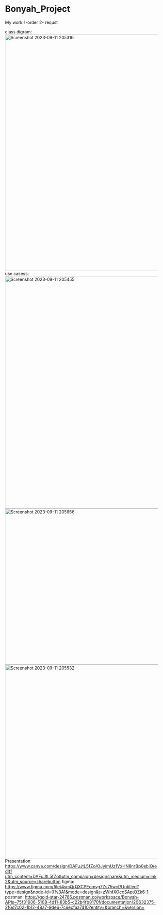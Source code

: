 # Bonyah_Project
My work 
1-order
2- requst

class digram:
<img width="781" alt="Screenshot 2023-09-11 205316" src="https://github.com/AbdulazizAl91/Bonyah_Project/assets/140315732/81a6d07a-5ec0-4b87-a8ca-172d1ac5b6ef">
use casess:
<img width="767" alt="Screenshot 2023-09-11 205455" src="https://github.com/AbdulazizAl91/Bonyah_Project/assets/140315732/93c4ba82-a39f-4292-80c3-f6b53ba59901">
<img width="515" alt="Screenshot 2023-09-11 205656" src="https://github.com/AbdulazizAl91/Bonyah_Project/assets/140315732/63be481e-96d6-4062-8ba2-ee9ffbd9b48e">
<img width="639" alt="Screenshot 2023-09-11 205532" src="https://github.com/AbdulazizAl91/Bonyah_Project/assets/140315732/08eafd6f-a91b-49f5-aa0d-e456a7562ced">
Presentation:
https://www.canva.com/design/DAFuJtL5fZo/OJyimUz1VxHN8nrBp0ebIQ/edit?utm_content=DAFuJtL5fZo&utm_campaign=designshare&utm_medium=link2&utm_source=sharebutton 
figma:
https://www.figma.com/file/4smQrQXCPEomvg7Zs75wcf/Untitled?type=design&node-id=0%3A1&mode=design&t=zWhfXOccSAptOZk6-1 
postman:
https://gold-star-24785.postman.co/workspace/Bonyah-APIs~75f31906-5108-4d11-80b5-c22b4fb8170f/documentation/20632375-2f6d7c02-1b12-48a7-9de6-7c6ecfaa7d10?entity=&branch=&version=

